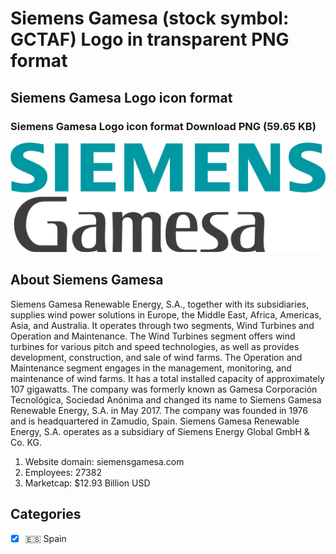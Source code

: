 # Siemens Gamesa (stock symbol: GCTAF) Logo in transparent PNG format

## Siemens Gamesa Logo icon format

### Siemens Gamesa Logo icon format Download PNG (59.65 KB)

![Siemens Gamesa Logo icon format Download PNG (59.65 KB)](/img/orig/GCTAF-d58c058a.png)

## About Siemens Gamesa

Siemens Gamesa Renewable Energy, S.A., together with its subsidiaries, supplies wind power solutions in Europe, the Middle East, Africa, Americas, Asia, and Australia. It operates through two segments, Wind Turbines and Operation and Maintenance. The Wind Turbines segment offers wind turbines for various pitch and speed technologies, as well as provides development, construction, and sale of wind farms. The Operation and Maintenance segment engages in the management, monitoring, and maintenance of wind farms. It has a total installed capacity of approximately 107 gigawatts. The company was formerly known as Gamesa Corporación Tecnológica, Sociedad Anónima and changed its name to Siemens Gamesa Renewable Energy, S.A. in May 2017. The company was founded in 1976 and is headquartered in Zamudio, Spain. Siemens Gamesa Renewable Energy, S.A. operates as a subsidiary of Siemens Energy Global GmbH & Co. KG.

1. Website domain: siemensgamesa.com
2. Employees: 27382
3. Marketcap: $12.93 Billion USD


## Categories
- [x] 🇪🇸 Spain

